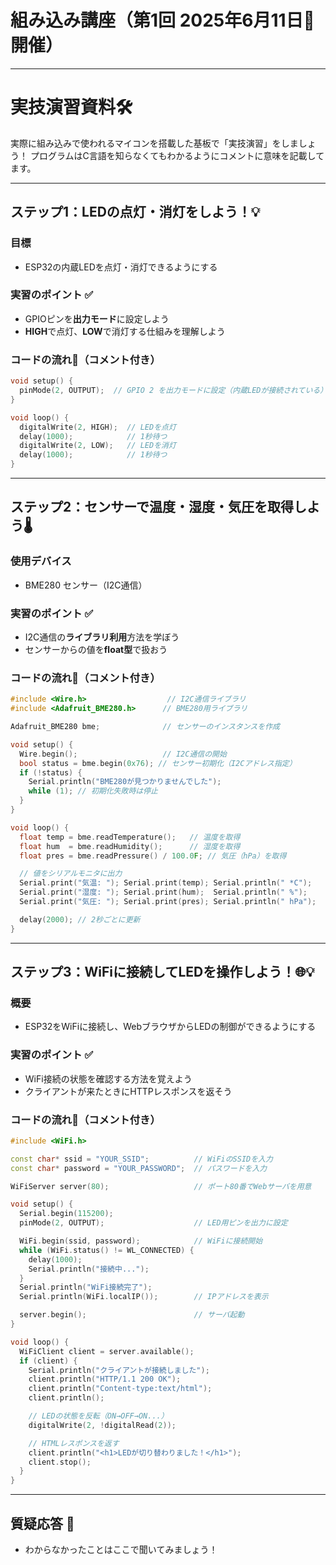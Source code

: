 # 組み込み講座（第1回 2025年6月11日📅開催）

---

# 実技演習資料🛠️

実際に組み込みで使われるマイコンを搭載した基板で「実技演習」をしましょう！
プログラムはC言語を知らなくてもわかるようにコメントに意味を記載してます。

---

## ステップ1：LEDの点灯・消灯をしよう！💡

### 目標

* ESP32の内蔵LEDを点灯・消灯できるようにする

### 実習のポイント ✅

* GPIOピンを**出力モード**に設定しよう
* **HIGH**で点灯、**LOW**で消灯する仕組みを理解しよう

### コードの流れ🧠（コメント付き）

```cpp
void setup() {
  pinMode(2, OUTPUT);  // GPIO 2 を出力モードに設定（内蔵LEDが接続されている）
}

void loop() {
  digitalWrite(2, HIGH);  // LEDを点灯
  delay(1000);            // 1秒待つ
  digitalWrite(2, LOW);   // LEDを消灯
  delay(1000);            // 1秒待つ
}
```

---

## ステップ2：センサーで温度・湿度・気圧を取得しよう🌡️

### 使用デバイス

* BME280 センサー（I2C通信）

### 実習のポイント ✅

* I2C通信の**ライブラリ利用**方法を学ぼう
* センサーからの値を**float型**で扱おう

### コードの流れ🧠（コメント付き）

```cpp
#include <Wire.h>                  // I2C通信ライブラリ
#include <Adafruit_BME280.h>      // BME280用ライブラリ

Adafruit_BME280 bme;              // センサーのインスタンスを作成

void setup() {
  Wire.begin();                   // I2C通信の開始
  bool status = bme.begin(0x76); // センサー初期化（I2Cアドレス指定）
  if (!status) {
    Serial.println("BME280が見つかりませんでした");
    while (1); // 初期化失敗時は停止
  }
}

void loop() {
  float temp = bme.readTemperature();   // 温度を取得
  float hum  = bme.readHumidity();      // 湿度を取得
  float pres = bme.readPressure() / 100.0F; // 気圧（hPa）を取得

  // 値をシリアルモニタに出力
  Serial.print("気温: "); Serial.print(temp); Serial.println(" *C");
  Serial.print("湿度: "); Serial.print(hum);  Serial.println(" %");
  Serial.print("気圧: "); Serial.print(pres); Serial.println(" hPa");

  delay(2000); // 2秒ごとに更新
}
```

---

## ステップ3：WiFiに接続してLEDを操作しよう！🌐💡

### 概要

* ESP32をWiFiに接続し、WebブラウザからLEDの制御ができるようにする

### 実習のポイント ✅

* WiFi接続の状態を確認する方法を覚えよう
* クライアントが来たときにHTTPレスポンスを返そう

### コードの流れ🧠（コメント付き）

```cpp
#include <WiFi.h>

const char* ssid = "YOUR_SSID";          // WiFiのSSIDを入力
const char* password = "YOUR_PASSWORD";  // パスワードを入力

WiFiServer server(80);                   // ポート80番でWebサーバを用意

void setup() {
  Serial.begin(115200);
  pinMode(2, OUTPUT);                    // LED用ピンを出力に設定

  WiFi.begin(ssid, password);            // WiFiに接続開始
  while (WiFi.status() != WL_CONNECTED) {
    delay(1000);
    Serial.println("接続中...");
  }
  Serial.println("WiFi接続完了");
  Serial.println(WiFi.localIP());        // IPアドレスを表示

  server.begin();                        // サーバ起動
}

void loop() {
  WiFiClient client = server.available();
  if (client) {
    Serial.println("クライアントが接続しました");
    client.println("HTTP/1.1 200 OK");
    client.println("Content-type:text/html");
    client.println();

    // LEDの状態を反転（ON→OFF→ON...）
    digitalWrite(2, !digitalRead(2));

    // HTMLレスポンスを返す
    client.println("<h1>LEDが切り替わりました！</h1>");
    client.stop();
  }
}
```

---

## 質疑応答 💬

* わからなかったことはここで聞いてみましょう！
